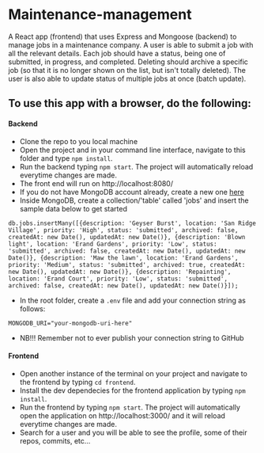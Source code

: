 # Maintenance-management
A React app (frontend) that uses Express and Mongoose (backend) to manage jobs in a maintenance company. A user is able to submit a job with all the relevant details. Each job should have a status, being one of submitted, in progress, and completed. Deleting should archive a specific job (so that it is no longer shown on the list, but isn't totally deleted). The user is also able to update status of multiple jobs at once (batch update).

## To use this app with a browser, do the following:
#### Backend
- Clone the repo to you local machine
- Open the project and in your command line interface, navigate to this folder and type `npm install`.
- Run the backend typing `npm start`. The project will automatically reload everytime changes are made. 
- The front end will run on http://localhost:8080/
- If you do not have MongoDB account already, create a new one [here](https://www.mongodb.com/)
- Inside MongoDB, create a collection/'table' called 'jobs' and insert the sample data below to get started

`db.jobs.insertMany([{description: 'Geyser Burst', location: 'San Ridge Village', priority: 'High', status: 'submitted', archived: false, createdAt: new Date(), updatedAt: new Date()}, {description: 'Blown light', location: 'Erand Gardens', priority: 'Low', status: 'submitted', archived: false, createdAt: new Date(), updatedAt: new Date()}, {description: 'Maw the lawn', location: 'Erand Gardens', priority: 'Medium', status: 'submitted', archived: true, createdAt: new Date(), updatedAt: new Date()}, {description: 'Repainting', location: 'Erand Court', priority: 'Low', status: 'submitted', archived: false, createdAt: new Date(), updatedAt: new Date()}]);`

- In the root folder, create a `.env` file and add your connection string as follows: 

`MONGODB_URI="your-mongodb-uri-here"`
- NB!!! Remember not to ever publish your connection string to GitHub 

#### Frontend
- Open another instance of the terminal on your project and navigate to the frontend by typing `cd frontend`. 
- Install the dev dependecies for the frontend application by typing `npm install`.
-  Run the frontend by typing `npm start`. The project will automatically open the application on http://localhost:3000/ and it will reload everytime changes are made. 
- Search for a user and you will be able to see the profile, some of their repos, commits, etc...
